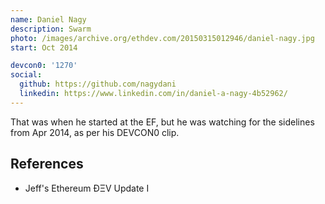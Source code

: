 ```yaml
---
name: Daniel Nagy
description: Swarm
photo: /images/archive.org/ethdev.com/20150315012946/daniel-nagy.jpg
start: Oct 2014

devcon0: '1270'
social:
  github: https://github.com/nagydani
  linkedin: https://www.linkedin.com/in/daniel-a-nagy-4b52962/
---
```


That was when he started at the EF, but he was watching for the sidelines from Apr 2014, as per his DEVCON0 clip.


## References

- Jeff's Ethereum ÐΞV Update I

